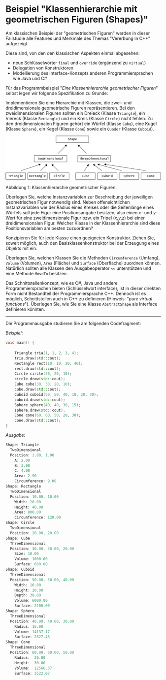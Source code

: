 # Beispiel "Klassenhierarchie mit geometrischen Figuren (Shapes)"

Am klassischen Beispiel der "geometrischen Figuren" werden in dieser Fallstudie
alle Features und Merkmale des Themas "Vererbung in C++" aufgezeigt.

Diese sind, von den den klassischen Aspekten einmal abgesehen: 

  * neue Schlüsselwörter `final` und `override` (ergänzend zu `virtual`)
  * Delegation von Konstruktoren 
  * Modellierung des interface-Konzepts anderen Programmiersprachen wie Java und C#

Für das Programmbeispiel "*Eine Klassenhierarchie geometrischer Figuren*" selbst
legen wir folgende Spezifikation zu Grunde:

Implementieren Sie eine Hierarchie mit Klassen, die zwei- und dreidimensionale geometrische Figuren repräsentieren.
Bei den zweidimensionalen Figuren sollten ein Dreieck (Klasse `Triangle`), ein Viereck (Klasse `Rectangle`)
und ein Kreis (Klasse `Circle`) nicht fehlen.
Zu den dreidimensionalen Figuren gehört ein Würfel (Klasse `Cube`), eine Kugel (Klasse `Sphere`),
ein Kegel (Klasse `Cone`) sowie ein `Quader` (Klasse `Cuboid`).

<img src="ShapesInheritance.png" width="550">

Abbildung 1: Klassenhierarchie geometrischer Figuren.

Überlegen Sie, welche Instanzvariablen zur Beschreibung der jeweiligen geometrischen Figur notwendig sind.
Neben offensichtlichen Instanzvariablen wie der Radius eines Kreises oder die Seitenlänge
eines Würfels soll jede Figur eine Positionsangabe besitzen,
also einen *x*- und *y*-Wert für eine zweidimensionale Figur bzw. ein Tripel (*x*,*y*,*z*)
bei einer dreidimensionalen Figur. Welcher Klasse in der Klassenhierarchie sind diese
Positionsvariablen am besten zuzuordnen?

Konzipieren Sie für jede Klasse einen geeigneten Konstruktor.
Ziehen Sie, soweit möglich, auch den Basisklassenkonstruktor bei der Erzeugung eines Objekts mit ein.

Überlegen Sie, welchen Klassen Sie die Methoden `Circumference` (Umfang), `Volume` (Volumen),
`Area` (Fläche) und `Surface` (Oberfläche) zuordnen können.
Natürlich sollten alle Klassen den Ausgabeoperator `<<` unterstützen und eine
Methode `MoveTo` besitzen.

Das Schnittstellenkonzept, wie es C#, Java und andere Programmiersprachen bieten (Schlüsselwort interface),
ist in dieser direkten Form nicht Bestandteil der Programmiersprache C++. Dennoch ist es möglich,
Schnittstellen auch in C++ zu definieren (Hinweis: "*pure virtual functions*"). Überlegen Sie,
wie Sie eine Klasse `AbstractShape` als Interface definieren könnten.

---

Die Programmausgabe studieren Sie am folgenden Codefragment:

*Beispiel*:

```cpp
void main() {

    Triangle tria(1, 1, 2, 3, 4);
    tria.draw(std::cout);
    Rectangle rect(10, 10, 20, 40);
    rect.draw(std::cout);
    Circle circle(20, 20, 10);
    circle.draw(std::cout);
    Cube cube(30, 30, 20, 10);
    cube.draw(std::cout);
    Cuboid cuboid(50, 50, 40, 10, 20, 30);
    cuboid.draw(std::cout);
    Sphere sphere(40, 40, 30, 15);
    sphere.draw(std::cout);
    Cone cone(60, 60, 50, 20, 30);
    cone.draw(std::cout);
}
```

*Ausgabe*:

```cpp
Shape: Triangle
  TwoDimensional
  Position: 1.00, 1.00
    A: 2.00
    B: 3.00
    C: 4.00
    Area: 2.90
    Circumference: 9.00
Shape: Rectangle
  TwoDimensional
  Position: 10.00, 10.00
    Width: 20.00
    Height: 40.00
    Area: 800.00
    Circumference: 120.00
Shape: Circle
  TwoDimensional
  Position: 20.00, 20.00
Shape: Cube
  ThreeDimensional
  Position: 30.00, 30.00, 20.00
    Size: 10.00
    Volume: 1000.00
    Surface: 600.00
Shape: Cuboid
  ThreeDimensional
  Position: 50.00, 50.00, 40.00
    Width: 10.00
    Height: 20.00
    Depth: 30.00
    Volume: 6000.00
    Surface: 2200.00
Shape: Sphere
  ThreeDimensional
  Position: 40.00, 40.00, 30.00
    Radius: 15.00
    Volume: 14137.17
    Surface: 2827.43
Shape: Cone
  ThreeDimensional
  Position: 60.00, 60.00, 50.00
    Radius:  20.00
    Height:  30.00
    Volume:  12566.37
    Surface: 3522.07
```
